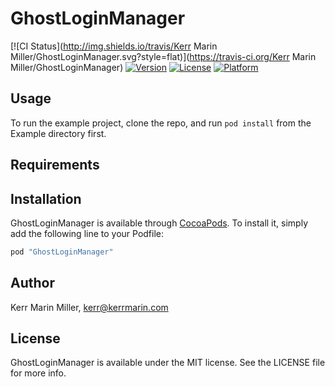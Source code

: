 # GhostLoginManager

[![CI Status](http://img.shields.io/travis/Kerr Marin Miller/GhostLoginManager.svg?style=flat)](https://travis-ci.org/Kerr Marin Miller/GhostLoginManager)
[![Version](https://img.shields.io/cocoapods/v/GhostLoginManager.svg?style=flat)](http://cocoapods.org/pods/GhostLoginManager)
[![License](https://img.shields.io/cocoapods/l/GhostLoginManager.svg?style=flat)](http://cocoapods.org/pods/GhostLoginManager)
[![Platform](https://img.shields.io/cocoapods/p/GhostLoginManager.svg?style=flat)](http://cocoapods.org/pods/GhostLoginManager)

## Usage

To run the example project, clone the repo, and run `pod install` from the Example directory first.

## Requirements

## Installation

GhostLoginManager is available through [CocoaPods](http://cocoapods.org). To install
it, simply add the following line to your Podfile:

```ruby
pod "GhostLoginManager"
```

## Author

Kerr Marin Miller, kerr@kerrmarin.com

## License

GhostLoginManager is available under the MIT license. See the LICENSE file for more info.
